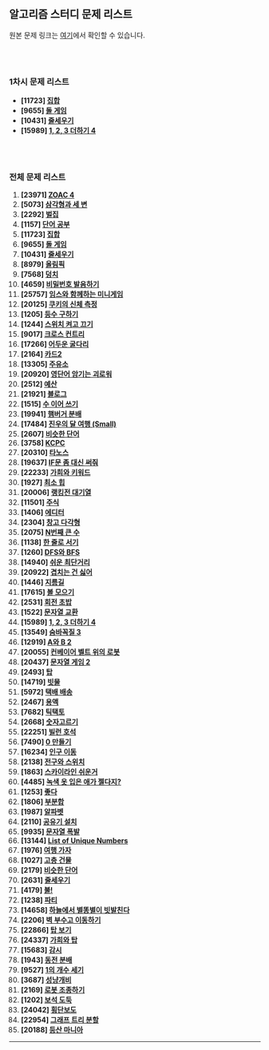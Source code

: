 ## 알고리즘 스터디 문제 리스트

원본 문제 링크는 [여기](https://www.acmicpc.net/workbook/view/8708)에서 확인할 수 있습니다.

</br>
</br>

### 1차시 문제 리스트

- **[11723] [집합](https://www.acmicpc.net/problem/11723)**
- **[9655] [돌 게임](https://www.acmicpc.net/problem/9655)**
- **[10431] [줄세우기](https://www.acmicpc.net/problem/10431)**
- **[15989] [1, 2, 3 더하기 4](https://www.acmicpc.net/problem/15989)**




</br>
</br>

### 전체 문제 리스트

1. **[23971] [ZOAC 4](https://www.acmicpc.net/problem/23971)**
2. **[5073] [삼각형과 세 변](https://www.acmicpc.net/problem/5073)**
3. **[2292] [벌집](https://www.acmicpc.net/problem/2292)**
4. **[1157] [단어 공부](https://www.acmicpc.net/problem/1157)**
5. **[11723] [집합](https://www.acmicpc.net/problem/11723)**
6. **[9655] [돌 게임](https://www.acmicpc.net/problem/9655)**
7. **[10431] [줄세우기](https://www.acmicpc.net/problem/10431)**
8. **[8979] [올림픽](https://www.acmicpc.net/problem/8979)**
9. **[7568] [덩치](https://www.acmicpc.net/problem/7568)**
10. **[4659] [비밀번호 발음하기](https://www.acmicpc.net/problem/4659)**
11. **[25757] [임스와 함께하는 미니게임](https://www.acmicpc.net/problem/25757)**
12. **[20125] [쿠키의 신체 측정](https://www.acmicpc.net/problem/20125)**
13. **[1205] [등수 구하기](https://www.acmicpc.net/problem/1205)**
14. **[1244] [스위치 켜고 끄기](https://www.acmicpc.net/problem/1244)**
15. **[9017] [크로스 컨트리](https://www.acmicpc.net/problem/9017)**
16. **[17266] [어두운 굴다리](https://www.acmicpc.net/problem/17266)**
17. **[2164] [카드2](https://www.acmicpc.net/problem/2164)**
18. **[13305] [주유소](https://www.acmicpc.net/problem/13305)**
19. **[20920] [영단어 암기는 괴로워](https://www.acmicpc.net/problem/20920)**
20. **[2512] [예산](https://www.acmicpc.net/problem/2512)**
21. **[21921] [블로그](https://www.acmicpc.net/problem/21921)**
22. **[1515] [수 이어 쓰기](https://www.acmicpc.net/problem/1515)**
23. **[19941] [햄버거 분배](https://www.acmicpc.net/problem/19941)**
24. **[17484] [진우의 달 여행 (Small)](https://www.acmicpc.net/problem/17484)**
25. **[2607] [비슷한 단어](https://www.acmicpc.net/problem/2607)**
26. **[3758] [KCPC](https://www.acmicpc.net/problem/3758)**
27. **[20310] [타노스](https://www.acmicpc.net/problem/20310)**
28. **[19637] [IF문 좀 대신 써줘](https://www.acmicpc.net/problem/19637)**
29. **[22233] [가희와 키워드](https://www.acmicpc.net/problem/22233)**
30. **[1927] [최소 힙](https://www.acmicpc.net/problem/1927)**
31. **[20006] [랭킹전 대기열](https://www.acmicpc.net/problem/20006)**
32. **[11501] [주식](https://www.acmicpc.net/problem/11501)**
33. **[1406] [에디터](https://www.acmicpc.net/problem/1406)**
34. **[2304] [창고 다각형](https://www.acmicpc.net/problem/2304)**
35. **[2075] [N번째 큰 수](https://www.acmicpc.net/problem/2075)**
36. **[1138] [한 줄로 서기](https://www.acmicpc.net/problem/1138)**
37. **[1260] [DFS와 BFS](https://www.acmicpc.net/problem/1260)**
38. **[14940] [쉬운 최단거리](https://www.acmicpc.net/problem/14940)**
39. **[20922] [겹치는 건 싫어](https://www.acmicpc.net/problem/20922)**
40. **[1446] [지름길](https://www.acmicpc.net/problem/1446)**
41. **[17615] [볼 모으기](https://www.acmicpc.net/problem/17615)**
42. **[2531] [회전 초밥](https://www.acmicpc.net/problem/2531)**
43. **[1522] [문자열 교환](https://www.acmicpc.net/problem/1522)**
44. **[15989] [1, 2, 3 더하기 4](https://www.acmicpc.net/problem/15989)**
45. **[13549] [숨바꼭질 3](https://www.acmicpc.net/problem/13549)**
46. **[12919] [A와 B 2](https://www.acmicpc.net/problem/12919)**
47. **[20055] [컨베이어 벨트 위의 로봇](https://www.acmicpc.net/problem/20055)**
48. **[20437] [문자열 게임 2](https://www.acmicpc.net/problem/20437)**
49. **[2493] [탑](https://www.acmicpc.net/problem/2493)**
50. **[14719] [빗물](https://www.acmicpc.net/problem/14719)**
51. **[5972] [택배 배송](https://www.acmicpc.net/problem/5972)**
52. **[2467] [용액](https://www.acmicpc.net/problem/2467)**
53. **[7682] [틱택토](https://www.acmicpc.net/problem/7682)**
54. **[2668] [숫자고르기](https://www.acmicpc.net/problem/2668)**
55. **[22251] [빌런 호석](https://www.acmicpc.net/problem/22251)**
56. **[7490] [0 만들기](https://www.acmicpc.net/problem/7490)**
57. **[16234] [인구 이동](https://www.acmicpc.net/problem/16234)**
58. **[2138] [전구와 스위치](https://www.acmicpc.net/problem/2138)**
59. **[1863] [스카이라인 쉬운거](https://www.acmicpc.net/problem/1863)**
60. **[4485] [녹색 옷 입은 애가 젤다지?](https://www.acmicpc.net/problem/4485)**
61. **[1253] [좋다](https://www.acmicpc.net/problem/1253)**
62. **[1806] [부분합](https://www.acmicpc.net/problem/1806)**
63. **[1987] [알파벳](https://www.acmicpc.net/problem/1987)**
64. **[2110] [공유기 설치](https://www.acmicpc.net/problem/2110)**
65. **[9935] [문자열 폭발](https://www.acmicpc.net/problem/9935)**
66. **[13144] [List of Unique Numbers](https://www.acmicpc.net/problem/13144)**
67. **[1976] [여행 가자](https://www.acmicpc.net/problem/1976)**
68. **[1027] [고층 건물](https://www.acmicpc.net/problem/1027)**
69. **[2179] [비슷한 단어](https://www.acmicpc.net/problem/2179)**
70. **[2631] [줄세우기](https://www.acmicpc.net/problem/2631)**
71. **[4179] [불!](https://www.acmicpc.net/problem/4179)**
72. **[1238] [파티](https://www.acmicpc.net/problem/1238)**
73. **[14658] [하늘에서 별똥별이 빗발친다](https://www.acmicpc.net/problem/14658)**
74. **[2206] [벽 부수고 이동하기](https://www.acmicpc.net/problem/2206)**
75. **[22866] [탑 보기](https://www.acmicpc.net/problem/22866)**
76. **[24337] [가희와 탑](https://www.acmicpc.net/problem/24337)**
77. **[15683] [감시](https://www.acmicpc.net/problem/15683)**
78. **[1943] [동전 분배](https://www.acmicpc.net/problem/1943)**
79. **[9527] [1의 개수 세기](https://www.acmicpc.net/problem/9527)**
80. **[3687] [성냥개비](https://www.acmicpc.net/problem/3687)**
81. **[2169] [로봇 조종하기](https://www.acmicpc.net/problem/2169)**
82. **[1202] [보석 도둑](https://www.acmicpc.net/problem/1202)**
83. **[24042] [횡단보도](https://www.acmicpc.net/problem/24042)**
84. **[22954] [그래프 트리 분할](https://www.acmicpc.net/problem/22954)**
85. **[20188] [등산 마니아](https://www.acmicpc.net/problem/20188)**

---
